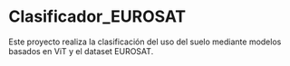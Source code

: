 # Clasificador_EUROSAT
Este proyecto realiza la clasificación del uso del suelo mediante modelos basados en ViT y el dataset EUROSAT. 
